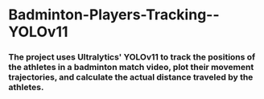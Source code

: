 # Badminton-Players-Tracking--YOLOv11
### The project uses Ultralytics' YOLOv11 to track the positions of the athletes in a badminton match video, plot their movement trajectories, and calculate the actual distance traveled by the athletes.

